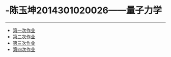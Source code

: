 # -陈玉坤2014301020026——量子力学
-----
-  [第一次作业](https://www.zybuluo.com/CornChen/note/562609)<br>
-  [第二次作业](https://www.zybuluo.com/CornChen/note/568554)<br>
-  [第三次作业](https://www.zybuluo.com/CornChen/note/578283)<br>
-  [第四次作业](https://www.zybuluo.com/CornChen/note/586990)<br>

